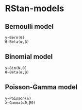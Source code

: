 # RStan-models

## Bernoulli model  

	y∼Bern(θ)
	θ∼Beta(α,β)

## Binomial model

	y∼Bin(N,θ)
	θ∼Beta(α,β)

## Poisson-Gamma model

	y∼Poisson(λ)
	λ∼Gamma(α0,β0)
